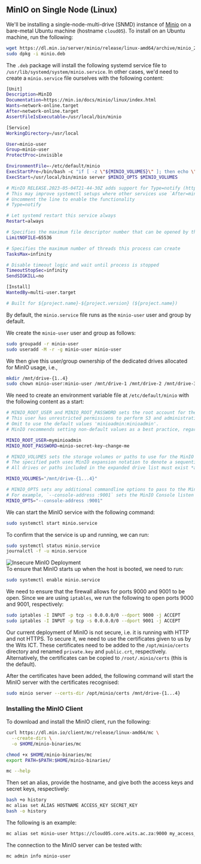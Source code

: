## MinIO on Single Node (Linux)
We'll be installing a single-node-multi-drive (SNMD) instance of [Minio](https://min.io/docs/minio/linux/operations/install-deploy-manage/deploy-minio-single-node-multi-drive.html) on a bare-metal Ubuntu machine (hostname `cloud05`). To install on an Ubuntu machine, run the following:
```bash
wget https://dl.min.io/server/minio/release/linux-amd64/archive/minio_20250422221226.0.0_amd64.deb -O minio.deb
sudo dpkg -i minio.deb
```
The `.deb` package will install the following systemd service file to `/usr/lib/systemd/system/minio.service`. In other cases, we'd need to create a `minio.service` file ourselves with the following content:
```bash
[Unit]
Description=MinIO
Documentation=https://min.io/docs/minio/linux/index.html
Wants=network-online.target
After=network-online.target
AssertFileIsExecutable=/usr/local/bin/minio

[Service]
WorkingDirectory=/usr/local

User=minio-user
Group=minio-user
ProtectProc=invisible

EnvironmentFile=-/etc/default/minio
ExecStartPre=/bin/bash -c "if [ -z \"${MINIO_VOLUMES}\" ]; then echo \"Variable MINIO_VOLUMES not set in /etc/default/minio\"; exit 1; fi"
ExecStart=/usr/local/bin/minio server $MINIO_OPTS $MINIO_VOLUMES

# MinIO RELEASE.2023-05-04T21-44-30Z adds support for Type=notify (https://www.freedesktop.org/software/systemd/man/systemd.service.html#Type=)
# This may improve systemctl setups where other services use `After=minio.server`
# Uncomment the line to enable the functionality
# Type=notify

# Let systemd restart this service always
Restart=always

# Specifies the maximum file descriptor number that can be opened by this process
LimitNOFILE=65536

# Specifies the maximum number of threads this process can create
TasksMax=infinity

# Disable timeout logic and wait until process is stopped
TimeoutStopSec=infinity
SendSIGKILL=no

[Install]
WantedBy=multi-user.target

# Built for ${project.name}-${project.version} (${project.name})
```
By default, the `minio.service` file runs as the `minio-user` user and group by default.   

We create the `minio-user` user and group as follows:
```bash
sudo groupadd -r minio-user
sudo useradd -M -r -g minio-user minio-user
```
We then give this user/group ownership of the dedicated drives allocated for MinIO usage, i.e.,
```bash
mkdir /mnt/drive-{1..4}
sudo chown minio-user:minio-user /mnt/drive-1 /mnt/drive-2 /mnt/drive-3 /mnt/drive-4
```
We need to create an environment variable file at `/etc/default/minio` with the following content as a start:
```bash
# MINIO_ROOT_USER and MINIO_ROOT_PASSWORD sets the root account for the MinIO server.
# This user has unrestricted permissions to perform S3 and administrative API operations on any resource in the deployment.
# Omit to use the default values 'minioadmin:minioadmin'.
# MinIO recommends setting non-default values as a best practice, regardless of environment.

MINIO_ROOT_USER=myminioadmin
MINIO_ROOT_PASSWORD=minio-secret-key-change-me

# MINIO_VOLUMES sets the storage volumes or paths to use for the MinIO server.
# The specified path uses MinIO expansion notation to denote a sequential series of drives between 1 and 4, inclusive.
# All drives or paths included in the expanded drive list must exist *and* be empty or freshly formatted for MinIO to start successfully.

MINIO_VOLUMES="/mnt/drive-{1...4}"

# MINIO_OPTS sets any additional commandline options to pass to the MinIO server.
# For example, `--console-address :9001` sets the MinIO Console listen port
MINIO_OPTS="--console-address :9001"
``` 
We can start the MinIO service with the following command:
```bash
sudo systemctl start minio.service
```
To confirm that the service is up and running, we can run:
```bash
sudo systemctl status minio.service
journalctl -f -u minio.service
```
![Insecure MinIO Deployment](../public/assets/images/insecure-minio-deployment.png "Insecure MinIO Deployment")    
To ensure that MinIO starts up when the host is booted, we need to run:
```bash
sudo systemctl enable minio.service
```
We need to ensure that the firewall allows for ports 9000 and 9001 to be open. Since we are using `iptables`, we run the following to open ports 9000 and 9001, respectively:
```bash
sudo iptables -I INPUT -p tcp -s 0.0.0.0/0 --dport 9000 -j ACCEPT
sudo iptables -I INPUT -p tcp -s 0.0.0.0/0 --dport 9001 -j ACCEPT
```
Our current deployment of MinIO is not secure, i.e. it is running with HTTP and not HTTPS. To secure it, we need to use the certificates given to us by the Wits ICT. These certificates need to be added to the `/opt/minio/certs` directory and renamed `private.key` and `public.crt`, respectively. Alternatively, the certificates can be copied to `/root/.minio/certs` (this is the default).   

After the certificates have been added, the following command will start the MinIO server with the certificates recognised:
```bash
sudo minio server --certs-dir /opt/minio/certs /mnt/drive-{1...4}
```   

### Installing the MinIO Client
To download and install the MinIO client, run the following:
```bash
curl https://dl.min.io/client/mc/release/linux-amd64/mc \
  --create-dirs \
  -o $HOME/minio-binaries/mc

chmod +x $HOME/minio-binaries/mc
export PATH=$PATH:$HOME/minio-binaries/

mc --help
```
Then set an alias, provide the hostname, and give both the access keys and secret keys, respectively:
```bash
bash +o history
mc alias set ALIAS HOSTNAME ACCESS_KEY SECRET_KEY
bash -o history
```
The following is an example:
```bash
mc alias set minio-user https://cloud05.core.wits.ac.za:9000 my_access_key my_secret_key
```
The connection to the MinIO server can be tested with:
```bash
mc admin info minio-user
```
